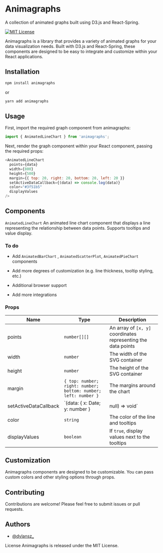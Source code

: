 # Animagraphs

A collection of animated graphs built using D3.js and React-Spring.

[![MIT License](https://img.shields.io/badge/License-MIT-green.svg)](https://choosealicense.com/licenses/mit/)

Animagraphs is a library that provides a variety of animated graphs for your data visualization needs. Built with D3.js and React-Spring, these components are designed to be easy to integrate and customize within your React applications.

## Installation

```bash
npm install animagraphs
```

or

```bash
yarn add animagraphs
```

## Usage

First, import the required graph component from animagraphs:

```javascript
import { AnimatedLineChart } from 'animagraphs';
```

Next, render the graph component within your React component, passing the required props:

```javascript
<AnimatedLineChart
  points={data}
  width={800}
  height={500}
  margin={{ top: 20, right: 20, bottom: 20, left: 20 }}
  setActiveDataCallback={(data) => console.log(data)}
  color="#3f51b5"
  displayValues
/>
```

## Components

`AnimatedLineChart`
An animated line chart component that displays a line representing the relationship between data points. Supports tooltips and value display.


### To do
- Add `AnimatedBarChart` , `AnimatedScatterPlot`, `AnimatedPieChart` components
- Add more degrees of customization (e.g. line thickness, tooltip styling, etc.)




- Additional browser support

- Add more integrations



### Props

| Name | Type | Description |
| --- | --- | --- |
| points | `number[][]` | An array of `[x, y]` coordinates representing the data points |
| width | `number` | The width of the SVG container |
| height | `number` | The height of the SVG container |
| margin | `{ top: number; right: number; bottom: number; left: number }` | The margins around the chart |
| setActiveDataCallback | `(data: { x: Date; y: number } | null) => void` | A callback function that is called with the active data point when hovering over the chart |
| color | `string` | The color of the line and tooltips |
| displayValues | `boolean` | If `true`, display values next to the tooltips|


## Customization

Animagraphs components are designed to be customizable. You can pass custom colors and other styling options through props.


## Contributing
Contributions are welcome! Please feel free to submit issues or pull requests.


## Authors

- [@dylansz_](https://twitter.com/dylansz_)



License
Animagraphs is released under the MIT License.
